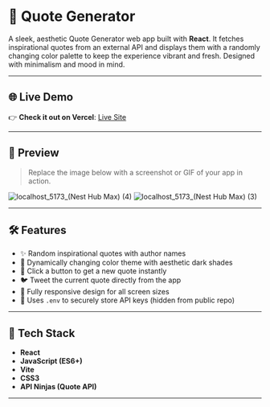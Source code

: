 # 💬 Quote Generator

A sleek, aesthetic Quote Generator web app built with **React**. It fetches inspirational quotes from an external API and displays them with a randomly changing color palette to keep the experience vibrant and fresh. Designed with minimalism and mood in mind.

---

## 🌐 Live Demo

👉 **Check it out on Vercel**: [Live Site](https://your-vercel-link-here.vercel.app)

---

## 📸 Preview

> Replace the image below with a screenshot or GIF of your app in action.

![localhost_5173_(Nest Hub Max) (4)](https://github.com/user-attachments/assets/adc05c62-aede-42ad-a8c4-689975fabf4f)
![localhost_5173_(Nest Hub Max) (3)](https://github.com/user-attachments/assets/ebcd56bf-ca8c-432a-a28f-1a9f0ba6fadf)



---

## 🛠️ Features

- ✨ Random inspirational quotes with author names  
- 🎨 Dynamically changing color theme with aesthetic dark shades  
- 🔁 Click a button to get a new quote instantly  
- 🐦 Tweet the current quote directly from the app  
- 📱 Fully responsive design for all screen sizes  
- 🔐 Uses `.env` to securely store API keys (hidden from public repo)

---

## 🚀 Tech Stack

- **React**
- **JavaScript (ES6+)**
- **Vite**
- **CSS3**
- **API Ninjas (Quote API)**

---

